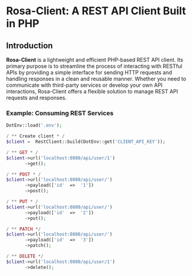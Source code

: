 
# Rosa-Client: A REST API Client Built in PHP

## Introduction

**Rosa-Client** is a lightweight and efficient PHP-based REST API client. Its primary purpose is to streamline the process of interacting with RESTful APIs by providing a simple interface for sending HTTP requests and handling responses in a clean and reusable manner. Whether you need to communicate with third-party services or develop your own API interactions, Rosa-Client offers a flexible solution to manage REST API requests and responses.

### Example: Consuming REST Services

```php
DotEnv::load('.env');

/ ** Create client * /
$client =  RestClient::build(DotEnv::get('CLIENT_API_KEY'));

/ ** GET * /
$client->url('localhost:8080/api/user/1')
       ->get();

/ ** POST * /
$client->url('localhost:8080/api/user/')
       ->payload(['id'  =>  '1'])
       ->post();

/ ** PUT * /
$client->url('localhost:8080/api/user/')
       ->payload(['id'  =>  '2'])
       ->put();

/ ** PATCH */
$client->url('localhost:8080/api/user/')
       ->payload(['id'  =>  '3'])
       ->patch();

/ ** DELETE */
$client->url('localhost:8080/api/user/1')
       ->delete();
```
